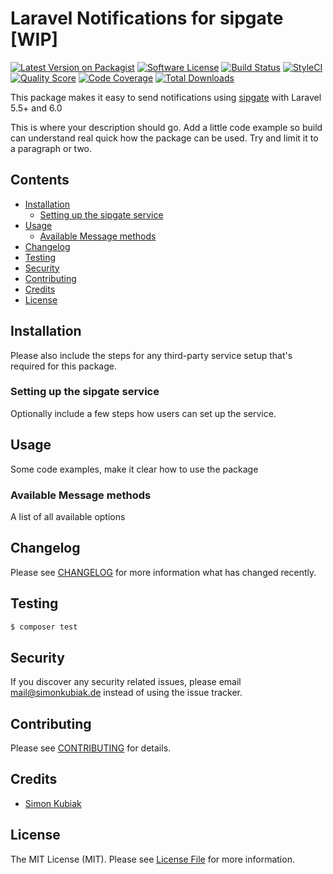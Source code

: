 # Laravel Notifications for sipgate [WIP]

[![Latest Version on Packagist](https://img.shields.io/packagist/v/laravel-notification-channels/laravel-sipgate-notification.svg?style=flat-square)](https://packagist.org/packages/laravel-notification-channels/laravel-sipgate-notification)
[![Software License](https://img.shields.io/badge/license-MIT-brightgreen.svg?style=flat-square)](LICENSE.md)
[![Build Status](https://img.shields.io/travis/laravel-notification-channels/laravel-sipgate-notification/master.svg?style=flat-square)](https://travis-ci.org/laravel-notification-channels/laravel-sipgate-notification)
[![StyleCI](https://styleci.io/repos/210414919/shield)](https://styleci.io/repos/210414919)
[![Quality Score](https://img.shields.io/scrutinizer/g/laravel-notification-channels/laravel-sipgate-notification.svg?style=flat-square)](https://scrutinizer-ci.com/g/laravel-notification-channels/laravel-sipgate-notification)
[![Code Coverage](https://img.shields.io/scrutinizer/coverage/g/laravel-notification-channels/laravel-sipgate-notification/master.svg?style=flat-square)](https://scrutinizer-ci.com/g/laravel-notification-channels/laravel-sipgate-notification/?branch=master)
[![Total Downloads](https://img.shields.io/packagist/dt/laravel-notification-channels/laravel-sipgate-notification.svg?style=flat-square)](https://packagist.org/packages/laravel-notification-channels/laravel-sipgate-notification)

This package makes it easy to send notifications using [sipgate](https://sipgate.de) with Laravel 5.5+ and 6.0

This is where your description should go. Add a little code example so build can understand real quick how the package can be used. Try and limit it to a paragraph or two.



## Contents

- [Installation](#installation)
	- [Setting up the sipgate service](#setting-up-the-sipgate-service)
- [Usage](#usage)
	- [Available Message methods](#available-message-methods)
- [Changelog](#changelog)
- [Testing](#testing)
- [Security](#security)
- [Contributing](#contributing)
- [Credits](#credits)
- [License](#license)


## Installation

Please also include the steps for any third-party service setup that's required for this package.

### Setting up the sipgate service

Optionally include a few steps how users can set up the service.

## Usage

Some code examples, make it clear how to use the package

### Available Message methods

A list of all available options

## Changelog

Please see [CHANGELOG](CHANGELOG.md) for more information what has changed recently.

## Testing

``` bash
$ composer test
```

## Security

If you discover any security related issues, please email mail@simonkubiak.de instead of using the issue tracker.

## Contributing

Please see [CONTRIBUTING](CONTRIBUTING.md) for details.

## Credits

- [Simon Kubiak](https://github.com/simonkub)

## License

The MIT License (MIT). Please see [License File](LICENSE.md) for more information.
